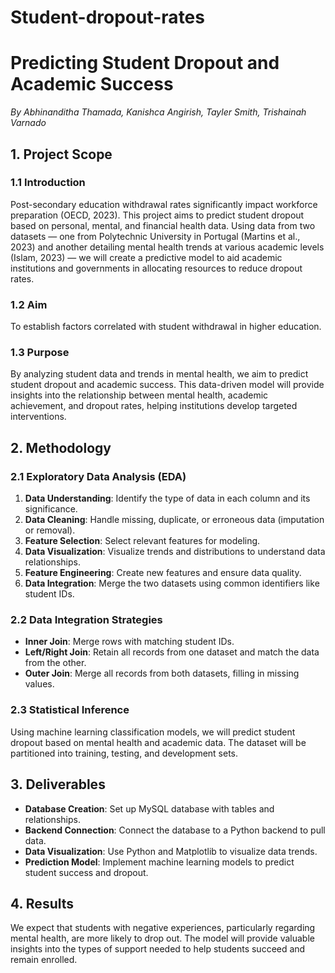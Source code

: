 # Student-dropout-rates
# Predicting Student Dropout and Academic Success
*By Abhinanditha Thamada, Kanishca Angirish, Tayler Smith, Trishainah Varnado*

## 1. Project Scope

### 1.1 Introduction
Post-secondary education withdrawal rates significantly impact workforce preparation (OECD, 2023). This project aims to predict student dropout based on personal, mental, and financial health data. Using data from two datasets — one from Polytechnic University in Portugal (Martins et al., 2023) and another detailing mental health trends at various academic levels (Islam, 2023) — we will create a predictive model to aid academic institutions and governments in allocating resources to reduce dropout rates.

### 1.2 Aim
To establish factors correlated with student withdrawal in higher education.

### 1.3 Purpose
By analyzing student data and trends in mental health, we aim to predict student dropout and academic success. This data-driven model will provide insights into the relationship between mental health, academic achievement, and dropout rates, helping institutions develop targeted interventions.

## 2. Methodology

### 2.1 Exploratory Data Analysis (EDA)
1. **Data Understanding**: Identify the type of data in each column and its significance.
2. **Data Cleaning**: Handle missing, duplicate, or erroneous data (imputation or removal).
3. **Feature Selection**: Select relevant features for modeling.
4. **Data Visualization**: Visualize trends and distributions to understand data relationships.
5. **Feature Engineering**: Create new features and ensure data quality.
6. **Data Integration**: Merge the two datasets using common identifiers like student IDs.

### 2.2 Data Integration Strategies
- **Inner Join**: Merge rows with matching student IDs.
- **Left/Right Join**: Retain all records from one dataset and match the data from the other.
- **Outer Join**: Merge all records from both datasets, filling in missing values.

### 2.3 Statistical Inference
Using machine learning classification models, we will predict student dropout based on mental health and academic data. The dataset will be partitioned into training, testing, and development sets.

## 3. Deliverables
- **Database Creation**: Set up MySQL database with tables and relationships.
- **Backend Connection**: Connect the database to a Python backend to pull data.
- **Data Visualization**: Use Python and Matplotlib to visualize data trends.
- **Prediction Model**: Implement machine learning models to predict student success and dropout.

## 4. Results
We expect that students with negative experiences, particularly regarding mental health, are more likely to drop out. The model will provide valuable insights into the types of support needed to help students succeed and remain enrolled.
